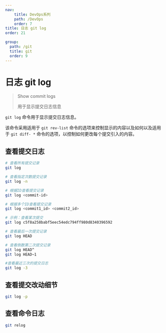 ```yaml
---
nav:
    title: DevOps系列
    path: /DevOps
    order: 7
title: 日志 git log
order: 21

group:
  path: /git
  title: git
  order: 9
---
```


# 日志 git log

> Show commit logs
>
> 用于显示提交日志信息

`git log` 命令用于显示提交日志信息。

该命令采用适用于 `git rev-list` 命令的选项来控制显示的内容以及如何以及适用于 `git diff- *` 命令的选项，以控制如何更改每个提交引入的内容。

## 查看提交日志

```bash
# 查看所有提交记录
git log

# 查看指定次数提交记录
git log -n

# 根据ID查看提交记录
git log <commit-id>

# 根据多个ID查看提交记录
git log <commit1_id> <commit2_id>

# 示例：查看某次提交
git log c5f8a258babf5eec54edc794ff980d8340396592

# 查看最后一次提交记录
git log HEAD

# 查看倒数第二次提交记录
git log HEAD^
git log HEAD~1

#查看最近三次的提交日志
git log -3
```

## 查看提交改动细节

```bash
git log -p
```

## 查看命令日志

```bash
git relog
```
